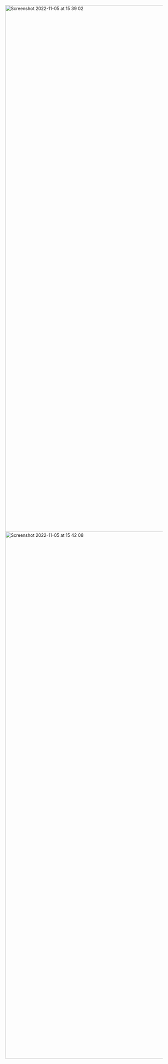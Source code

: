 <img width="1680" alt="Screenshot 2022-11-05 at 15 39 02" src="https://user-images.githubusercontent.com/103842703/200113588-ea9749db-61ba-4f3a-a328-62a2acd8d4c1.png">
<img width="1680" alt="Screenshot 2022-11-05 at 15 42 08" src="https://user-images.githubusercontent.com/103842703/200113603-d2f08679-bb31-4840-8420-530362e0897e.png">
